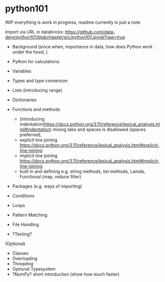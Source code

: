 # python101

WIP everything is work in progress, readme currently is just a note

Import via URL in databricks: https://github.com/data-derp/python101/blob/master/src/python101.ipynb?raw=true

- Background (since when, importance in data, how does Python work under the hood, )


- Python for calculations
- Variables
- Types and type conversion
- Lists (introducing range)
- Dictionaries 
- Functions and methods 
  - (introducing indentation(https://docs.python.org/3.11/reference/lexical_analysis.html#indentation) mixing tabs and spaces is disallowed (spaces preferred),
  - explicit line joining https://docs.python.org/3.11/reference/lexical_analysis.html#explicit-line-joining
  - implicit line joining https://docs.python.org/3.11/reference/lexical_analysis.html#implicit-line-joining
  - built in and defining e.g. string methods, list methods, Lamda, Functional (map, reduce filter)
- Packages (e.g. ways of importing)
- Conditions
- Loops
- Pattern Matching
- File Handling
- ?Testing?

(Optional)
- Classes
- Overloading
- Threading
- Optional Typesystem
- ?NumPy? short introduction (show how much faster)
